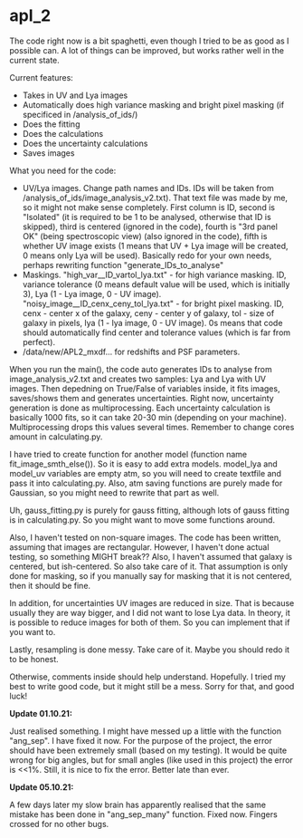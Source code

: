 # apl_2

The code right now is a bit spaghetti, even though I tried to be as good as I possible can. A lot of things can be improved, but works rather well in the current state.

Current features:
- Takes in UV and Lya images
- Automatically does high variance masking and bright pixel masking (if specificed in /analysis_of_ids/)
- Does the fitting
- Does the calculations
- Does the uncertainty calculations
- Saves images

What you need for the code:
- UV/Lya images. Change path names and IDs. IDs will be taken from /analysis_of_ids/image_analysis_v2.txt). That text file was made by me, so it might not make sense completely. First column is ID, second is "Isolated" (it is required to be 1 to be analysed, otherwise that ID is skipped), third is centered (ignored in the code), fourth is "3rd panel OK" (being spectroscopic view) (also ignored in the code), fifth is whether UV image exists (1 means that UV + Lya image will be created, 0 means only Lya will be used). Basically redo for your own needs, perhaps rewriting function "generate_IDs_to_analyse"
- Maskings. "high_var__ID_vartol_lya.txt" - for high variance masking. ID, variance tolerance (0 means default value will be used, which is initially 3), Lya (1 - Lya image, 0 - UV image). "noisy_image__ID_cenx_ceny_tol_lya.txt" - for bright pixel masking. ID, cenx - center x of the galaxy, ceny - center y of galaxy, tol - size of galaxy in pixels, lya (1 - lya image, 0 - UV image). 0s means that code should automatically find center and tolerance values (which is far from perfect).
- /data/new/APL2_mxdf... for redshifts and PSF parameters.

When you run the main(), the code auto generates IDs to analyse from image_analysis_v2.txt and creates two samples: Lya and Lya with UV images. Then depedning on True/False of variables inside, it fits images, saves/shows them and generates uncertainties. Right now, uncertainty generation is done as multiprocessing. Each uncertainty calculation is basically 1000 fits, so it can take 20-30 min (depending on your machine). Multiprocessing drops this values several times. Remember to change cores amount in calculating.py. 

I have tried to create function for another model (function name fit_image_smth_else()). So it is easy to add extra models. model_lya and model_uv variables are empty atm, so you will need to create textfile and pass it into calculating.py. Also, atm saving functions are purely made for Gaussian, so you might need to rewrite that part as well. 

Uh, gauss_fitting.py is purely for gauss fitting, although lots of gauss fitting is in calculating.py. So you might want to move some functions around. 

Also, I haven't tested on non-square images. The code has been written, assuming that images are rectangular. However, I haven't done actual testing, so something MIGHT break?? Also, I haven't assumed that galaxy is centered, but ish-centered. So also take care of it. That assumption is only done for masking, so if you manually say for masking that it is not centered, then it should be fine.

In addition, for uncertainties UV images are reduced in size. That is because usually they are way bigger, and I did not want to lose Lya data. In theory, it is possible to reduce images for both of them. So you can implement that if you want to.

Lastly, resampling is done messy. Take care of it. Maybe you should redo it to be honest. 

Otherwise, comments inside should help understand. Hopefully. I tried my best to write good code, but it might still be a mess. Sorry for that, and good luck!


**Update 01.10.21:**

Just realised something. I might have messed up a little with the function "ang_sep". I have fixed it now. For the purpose of the project, the error should have been extremely small (based on my testing). It would be quite wrong for big angles, but for small angles (like used in this project) the error is <<1%. Still, it is nice to fix the error. Better late than ever.

**Update 05.10.21:**

A few days later my slow brain has apparently realised that the same mistake has been done in "ang_sep_many" function. Fixed now. Fingers crossed for no other bugs.
